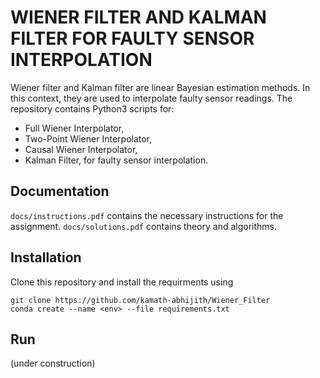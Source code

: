 # WIENER FILTER AND KALMAN FILTER FOR FAULTY SENSOR INTERPOLATION

Wiener filter and Kalman filter are linear Bayesian estimation methods. In this context, they are used to interpolate faulty sensor readings. The repository contains Python3 scripts for:

- Full Wiener Interpolator,
- Two-Point Wiener Interpolator,
- Causal Wiener Interpolator,
- Kalman Filter,
for faulty sensor interpolation.

## Documentation

`docs/instructions.pdf` contains the necessary instructions for the assignment. `docs/solutions.pdf` contains theory and algorithms.

## Installation

Clone this repository and install the requirments using
```shell
git clone https://github.com/kamath-abhijith/Wiener_Filter
conda create --name <env> --file requirements.txt
```

## Run

(under construction)